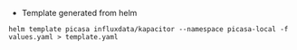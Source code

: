 * Template generated from helm

```
helm template picasa influxdata/kapacitor --namespace picasa-local -f values.yaml > template.yaml
```

